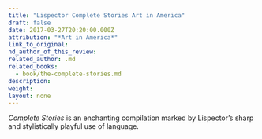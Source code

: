 ```yaml
---
title: "Lispector Complete Stories Art in America"
draft: false
date: 2017-03-27T20:20:00.000Z
attribution: "*Art in America*"
link_to_original:
nd_author_of_this_review:
related_author: .md
related_books:
  - book/the-complete-stories.md
description:
weight:
layout: none
---
```

*Complete Stories* is an enchanting compilation marked by Lispector’s sharp and stylistically playful use of language.

